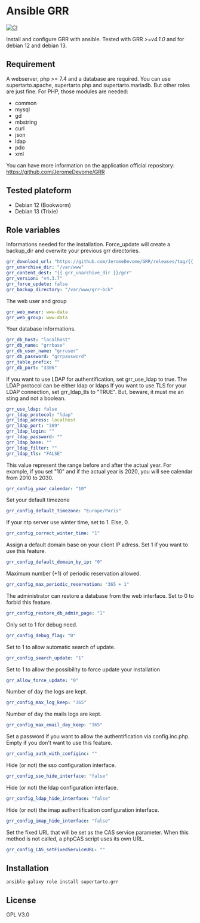 # Ansible GRR
[![CI](https://github.com/supertarto/ansible-grr/actions/workflows/ci.yml/badge.svg)](https://github.com/supertarto/ansible-grr/actions/workflows/ci.yml)

Install and configure GRR with ansible. Tested with GRR *>=v4.1.0* and for debian 12 and debian 13.

## Requirement
A webserver, php >= 7.4 and a database are required. You can use supertarto.apache, supertarto.php and supertarto.mariadb. But other roles are just fine.
For PHP, those modules are needed:
* common
* mysql
* gd
* mbstring
* curl
* json
* ldap
* pdo
* xml

You can have more information on the application official repository:
https://github.com/JeromeDevome/GRR

## Tested plateform
* Debian 12 (Bookworm)
* Debian 13 (Trixie)

## Role variables

Informations needed for the installation. Force_update will create a backup_dir and overwite your previous grr directories.
```yml
grr_download_url: "https://github.com/JeromeDevome/GRR/releases/tag/{{ grr_version }}"
grr_unarchive_dir: "/var/www"
grr_content_dest: "{{ grr_unarchive_dir }}/grr"
grr_version: "v4.3.7"
grr_force_update: false
grr_backup_directory: "/var/www/grr-bck"
```

The web user and group
```yml
grr_web_owner: www-data
grr_web_group: www-data
```

Your database informations.
```yml
grr_db_host: "localhost"
grr_db_name: "grrbase"
grr_db_user_name: "grruser"
grr_db_password: "grrpassword"
grr_table_prefix: ""
grr_db_port: "3306"
```

If you want to use LDAP for authentification, set grr_use_ldap to true.
The LDAP protocol can be either ldap or ldaps
If you want to use TLS for your LDAP connection, set grr_ldap_tls to "TRUE". But, beware, it must me an sting and not a boolean.
```yml
grr_use_ldap: false
grr_ldap_protocol: "ldap"
grr_ldap_adress: localhost
grr_ldap_port: "389"
grr_ldap_login: ""
grr_ldap_password: ""
grr_ldap_base: ""
grr_ldap_filter: ""
grr_ldap_tls: "FALSE"
```
This value represent the range before and after the actual year. For example, if you set "10" and if the actual year is 2020, you will see calendar from 2010 to 2030.
```yml
grr_config_year_calendar: "10"
```
Set your default timezone
```yml
grr_config_default_timezone: "Europe/Paris"
```
If your ntp server use winter time, set to 1. Else, 0.
```yml
grr_config_correct_winter_time: "1"
```
Assign a default domain base on your client IP adress. Set 1 if you want to use this feature.
```yml
grr_config_default_domain_by_ip: "0"
```
Maximum number (+1) of periodic reservation allowed.
```yml
grr_config_max_periodic_reservation: "365 + 1"
```
The administrator can restore a database from the web interface. Set to 0 to forbid this feature.
```yml
grr_config_restore_db_admin_page: "1"
```
Only set to 1 for debug need.
```yml
grr_config_debug_flag: "0"
```
Set to 1 to allow automatic search of update.
```yml
grr_config_search_update: "1"
```
Set to 1 to allow the possibility to force update your installation
```yml
grr_allow_force_update: "0"
```
Number of day the logs are kept.
```yml
grr_config_max_log_keep: "365"
```
Number of day the mails logs are kept.
```yml
grr_config_max_email_day_keep: "365"
```
Set a password if you want to allow the authentification via config.inc.php. Empty if you don't want to use this feature.
```yml
grr_config_auth_with_configinc: ""
```
Hide (or not) the sso configuration interface.
```yml
grr_config_sso_hide_interface: "false"
```
Hide (or not) the ldap configuration interface.
```yml
grr_config_ldap_hide_interface: "false"
```
Hide (or not) the imap authentification configuration interface.
```yml
grr_config_imap_hide_interface: "false"
```
Set the fixed URL that will be set as the CAS service parameter. When this method is not called, a phpCAS script uses its own URL.
```yml
grr_config_CAS_setFixedServiceURL: ""
```

## Installation
```
ansible-galaxy role install supertarto.grr
```

## License
GPL V3.0
